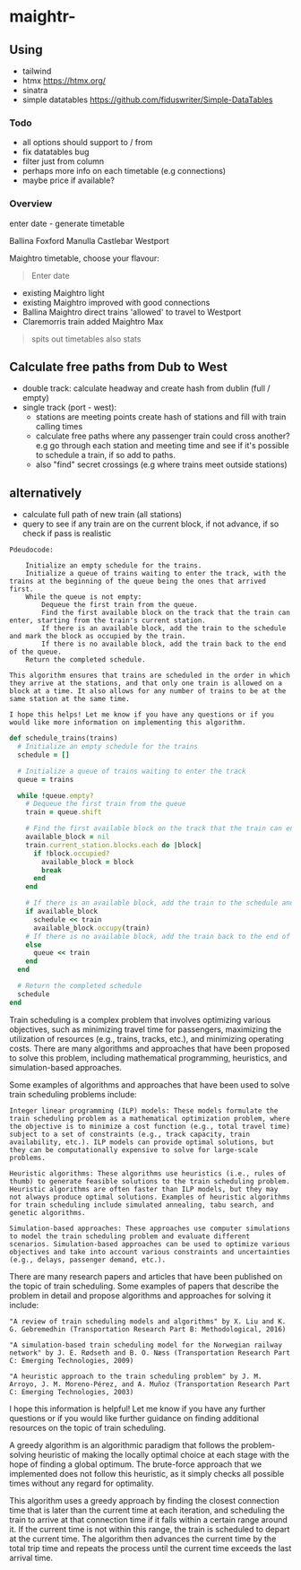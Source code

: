 # maightr-

## Using

- tailwind
- htmx https://htmx.org/
- sinatra
- simple datatables https://github.com/fiduswriter/Simple-DataTables

### Todo
- all options should support to / from
- fix datatables bug
- filter just from column
- perhaps more info on each timetable (e.g connections)
- maybe price if available?

### Overview
enter date - generate timetable


Ballina
Foxford
Manulla
Castlebar
Westport


Maightro timetable, choose your flavour:

> Enter date

- existing Maightro light
- existing Maightro improved with good connections
- Ballina Maightro direct trains 'allowed' to travel to Westport
- Claremorris train added Maightro Max

> spits out timetables
> also stats

## Calculate free paths from Dub to West

- double track: calculate headway and create hash from dublin (full / empty)
- single track (port - west):
  - stations are meeting points create hash of stations and fill with train calling times
  - calculate free paths where any passenger train could cross another? e.g go through each station and meeting time and see if it's possible to schedule a train, if so add to paths.
  - also "find" secret crossings (e.g where trains meet outside stations)


## alternatively

- calculate full path of new train (all stations)
- query to see if any train are on the current block, if not advance, if so check if pass is realistic


```
Pdeudocode:

    Initialize an empty schedule for the trains.
    Initialize a queue of trains waiting to enter the track, with the trains at the beginning of the queue being the ones that arrived first.
    While the queue is not empty:
        Dequeue the first train from the queue.
        Find the first available block on the track that the train can enter, starting from the train's current station.
        If there is an available block, add the train to the schedule and mark the block as occupied by the train.
        If there is no available block, add the train back to the end of the queue.
    Return the completed schedule.

This algorithm ensures that trains are scheduled in the order in which they arrive at the stations, and that only one train is allowed on a block at a time. It also allows for any number of trains to be at the same station at the same time.

I hope this helps! Let me know if you have any questions or if you would like more information on implementing this algorithm.
```

```ruby
def schedule_trains(trains)
  # Initialize an empty schedule for the trains
  schedule = []

  # Initialize a queue of trains waiting to enter the track
  queue = trains

  while !queue.empty?
    # Dequeue the first train from the queue
    train = queue.shift

    # Find the first available block on the track that the train can enter, starting from the train's current station
    available_block = nil
    train.current_station.blocks.each do |block|
      if !block.occupied?
        available_block = block
        break
      end
    end

    # If there is an available block, add the train to the schedule and mark the block as occupied by the train
    if available_block
      schedule << train
      available_block.occupy(train)
    # If there is no available block, add the train back to the end of the queue
    else
      queue << train
    end
  end

  # Return the completed schedule
  schedule
end

```

Train scheduling is a complex problem that involves optimizing various objectives, such as minimizing travel time for passengers, maximizing the utilization of resources (e.g., trains, tracks, etc.), and minimizing operating costs. There are many algorithms and approaches that have been proposed to solve this problem, including mathematical programming, heuristics, and simulation-based approaches.

Some examples of algorithms and approaches that have been used to solve train scheduling problems include:

    Integer linear programming (ILP) models: These models formulate the train scheduling problem as a mathematical optimization problem, where the objective is to minimize a cost function (e.g., total travel time) subject to a set of constraints (e.g., track capacity, train availability, etc.). ILP models can provide optimal solutions, but they can be computationally expensive to solve for large-scale problems.

    Heuristic algorithms: These algorithms use heuristics (i.e., rules of thumb) to generate feasible solutions to the train scheduling problem. Heuristic algorithms are often faster than ILP models, but they may not always produce optimal solutions. Examples of heuristic algorithms for train scheduling include simulated annealing, tabu search, and genetic algorithms.

    Simulation-based approaches: These approaches use computer simulations to model the train scheduling problem and evaluate different scenarios. Simulation-based approaches can be used to optimize various objectives and take into account various constraints and uncertainties (e.g., delays, passenger demand, etc.).

There are many research papers and articles that have been published on the topic of train scheduling. Some examples of papers that describe the problem in detail and propose algorithms and approaches for solving it include:

    "A review of train scheduling models and algorithms" by X. Liu and K. G. Gebremedhin (Transportation Research Part B: Methodological, 2016)

    "A simulation-based train scheduling model for the Norwegian railway network" by J. E. Rødseth and B. O. Næss (Transportation Research Part C: Emerging Technologies, 2009)

    "A heuristic approach to the train scheduling problem" by J. M. Arroyo, J. M. Moreno-Pérez, and A. Muñoz (Transportation Research Part C: Emerging Technologies, 2003)

I hope this information is helpful! Let me know if you have any further questions or if you would like further guidance on finding additional resources on the topic of train scheduling.


 A greedy algorithm is an algorithmic paradigm that follows the problem-solving heuristic of making the locally optimal choice at each stage with the hope of finding a global optimum. The brute-force approach that we implemented does not follow this heuristic, as it simply checks all possible times without any regard for optimality.

 This algorithm uses a greedy approach by finding the closest connection time that is later than the current time at each iteration, and scheduling the train to arrive at that connection time if it falls within a certain range around it. If the current time is not within this range, the train is scheduled to depart at the current time. The algorithm then advances the current time by the total trip time and repeats the process until the current time exceeds the last arrival time.